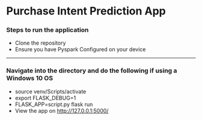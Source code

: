 # Purchase Intent Prediction App

### Steps to run the application
* Clone the repository
* Ensure you have Pyspark Configured on your device
---
### Navigate into the directory and do the following if using a Windows 10 OS
* source venv/Scripts/activate
* export FLASK_DEBUG=1
* FLASK_APP=script.py flask run
* View the app on http://127.0.0.1:5000/


